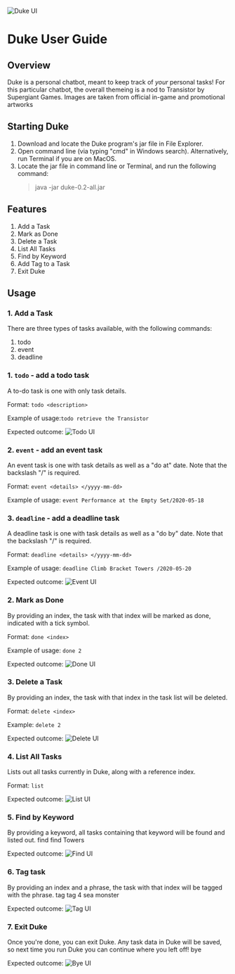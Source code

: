 ![Duke UI](Ui.png)

# Duke User Guide

## Overview
Duke is a personal chatbot, meant to keep track of *your* personal tasks! For this particular chatbot, the overall themeing is a nod to Transistor by Supergiant Games. Images are taken from official in-game and promotional artworks

## Starting Duke
1. Download and locate the Duke program's jar file in File Explorer.
2. Open command line (via typing "cmd" in Windows search). Alternatively, run Terminal if you are on MacOS.
3. Locate the jar file in command line or Terminal, and run the following command:
    > java -jar duke-0.2-all.jar

## Features
1. Add a Task
2. Mark as Done
3. Delete a Task
4. List All Tasks
5. Find by Keyword
6. Add Tag to a Task
7. Exit Duke
 
## Usage
### 1.  Add a Task
There are three types of tasks available, with the following commands:
1. todo
2. event
3. deadline

### 1. `todo` - add a todo task
A to-do task is one with only task details.

Format: `todo <description>`

Example of usage:`todo retrieve the Transistor`

Expected outcome: ![Todo UI](Todo.png)

### 2. `event` - add an event task
An event task is one with task details as well as a "do at" date. Note that the backslash "/" is required.

Format: `event <details> </yyyy-mm-dd>`

Example of usage: `event Performance at the Empty Set/2020-05-18`

### 3. `deadline` - add a deadline task
A deadline task is one with task details as well as a "do by" date. Note that the backslash "/" is required.

Format: `deadline <details> </yyyy-mm-dd>`

Example of usage: `deadline Climb Bracket Towers /2020-05-20`

Expected outcome: ![Event UI](Event.png)

### 2. Mark as Done
By providing an index, the task with that index will be marked as done, indicated with a tick symbol.

Format: `done <index>`

Example of usage: `done 2`

Expected outcome: ![Done UI](Done.png)

### 3. Delete a Task
By providing an index, the task with that index in the task list will be deleted.

Format: `delete <index>`

Example: `delete 2`

Expected outcome: ![Delete UI](Delete.png)

### 4. List All Tasks
Lists out all tasks currently in Duke, along with a reference index.

Format: `list`

Expected outcome: ![List UI](List.png)

### 5. Find by Keyword
By providing a keyword, all tasks containing that keyword will be found and listed out.
find <description>
find Towers

Expected outcome: ![Find UI](Find.png)

### 6. Tag task
By providing an index and a phrase, the task with that index will be tagged with the phrase.
tag <index> <tag details>
tag 4 sea monster

Expected outcome: ![Tag UI](Tag.png)

### 7. Exit Duke
Once you're done, you can exit Duke. Any task data in Duke will be saved, so next time you run Duke you can continue where you left off!
bye

Expected outcome: ![Bye UI](Bye.png)



